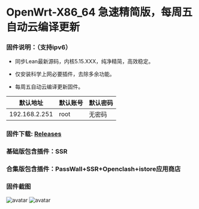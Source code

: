 # OpenWrt-X86_64  急速精简版，每周五自动云编译更新

### 固件说明：（支持ipv6）

 - 同步Lean最新源码，内核5.15.XXX，纯净精简，高效稳定。

 - 仅安装科学上网必要插件，去除多余功能。

 - 每周五自动云编译更新固件。

| 默认地址  | 默认账号 | 默认密码 |
| ---- | ---- | ---- |
| 192.168.2.251 | root | 无密码 |

### 固件下载:   [Releases](https://github.com/Bigdog-007/OpenWrt-Mini/releases) 

### 基础版包含插件：SSR
### 合集版包含插件：PassWall+SSR+Openclash+istore应用商店

### 固件截图

![avatar](https://github.com/Bigdog-007/OpenWrt-Mini/blob/main/op1.jpg)
![avatar](https://github.com/Bigdog-007/OpenWrt-Mini/blob/main/op2.jpg)
